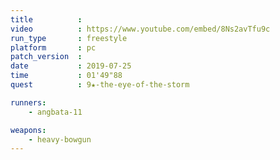 ```yaml
---
title          :
video          : https://www.youtube.com/embed/8Ns2avTfu9c
run_type       : freestyle
platform       : pc
patch_version  : 
date           : 2019-07-25
time           : 01'49"88
quest          : 9★-the-eye-of-the-storm

runners:
    - angbata-11

weapons:
    - heavy-bowgun
---
```

